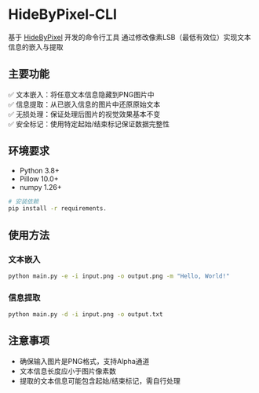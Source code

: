 # HideByPixel-CLI
基于 [HideByPixel](https://github.com/HFO4/HideByPixel) 开发的命令行工具
通过修改像素LSB（最低有效位）实现文本信息的嵌入与提取

## 主要功能
✅ 文本嵌入：将任意文本信息隐藏到PNG图片中  
✅ 信息提取：从已嵌入信息的图片中还原原始文本  
✅ 无损处理：保证处理后图片的视觉效果基本不变  
✅ 安全标记：使用特定起始/结束标记保证数据完整性

## 环境要求
- Python 3.8+
- Pillow 10.0+
- numpy 1.26+

```bash
# 安装依赖
pip install -r requirements.
```
## 使用方法
### 文本嵌入
```bash
python main.py -e -i input.png -o output.png -m "Hello, World!"
```
### 信息提取
```bash
python main.py -d -i input.png -o output.txt
```
## 注意事项
- 确保输入图片是PNG格式，支持Alpha通道
- 文本信息长度应小于图片像素数
- 提取的文本信息可能包含起始/结束标记，需自行处理


